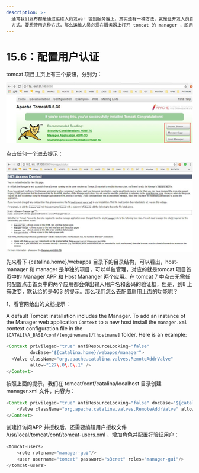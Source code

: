 ```yaml
---
description: >-
  通常我们发布都是通过运维人员发war 包到服务器上。其实还有一种方法，就是让开发人员自己发war ，这种方式是通过web
  方式。要想使用这种方式，那么运维人员必须在服务器上打开 tomcat 的 manager ，即用户认证管理。
---
```


# 15.6：配置用户认证

tomcat 项目主页上有三个按钮，分别为：

![](../.gitbook/assets/20180422010.jpg)

点击任何一个进去提示：

![](../.gitbook/assets/20180422011.jpg)



 先来看下 {catalina.home}/webapps 目录下的目录结构，可以看出，host-manager 和 manager 是单独的项目，可以单独管理，对应的就是tomcat 项目首页中的 Manager APP 和 Host Mananger 两个应用。在 tomcat 7 中点击无需任何配置点击首页中的两个应用都会弹出输入用户名和密码的验证框，但是，到8 上有改变，默认给的是403 的提示。那么我们怎么去配置启用上面的功能呢？

1、看官网给出的文档提示：

 A default Tomcat installation includes the Manager. To add an instance of the Manager web application `Context` to a new host install the `manager.xml` context configuration file in the `$CATALINA_BASE/conf/[enginename]/[hostname]` folder. Here is an example:

```java
<Context privileged="true" antiResourceLocking="false"
         docBase="${catalina.home}/webapps/manager">
  <Valve className="org.apache.catalina.valves.RemoteAddrValve"
         allow="127\.0\.0\.1" />
</Context>
```

按照上面的提示，我们在 tomcat/conf/catalina/localhost 目录创建manager.xml 文件，内容为：

```java
<Context privileged="true" antiResourceLocking="false" docBase="${catalina.home}/webapps/manager">
    <Valve className="org.apache.catalina.valves.RemoteAddrValve" allow="192\.168\.137\.1" />
</Context>
```

创建好访问APP 并授权后，还需要编辑用户授权文件  /usr/local/tomcat/conf/tomcat-users.xml
 ，增加角色并配置好验证用户：

```java
<tomcat-users>
	<role rolename="manager-gui"/>
	<user username="tomcat" password="s3cret" roles="manager-gui"/>
</tomcat-users>
```



